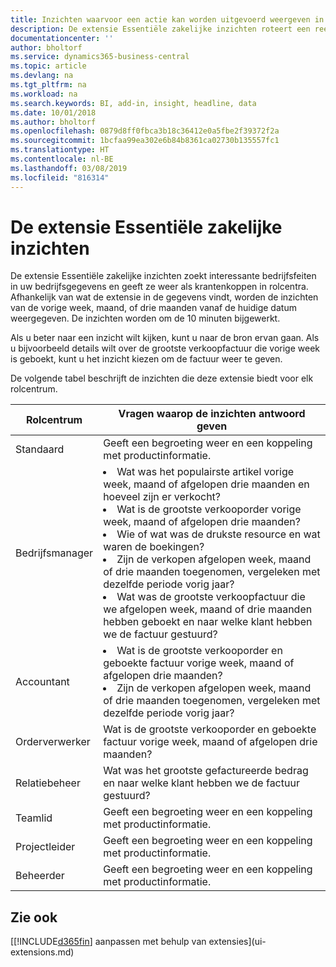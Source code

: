 ```yaml
---
title: Inzichten waarvoor een actie kan worden uitgevoerd weergeven in rolcentra | Microsoft Docs
description: De extensie Essentiële zakelijke inzichten roteert een reeks zakelijke inzichten in rolcentra.
documentationcenter: ''
author: bholtorf
ms.service: dynamics365-business-central
ms.topic: article
ms.devlang: na
ms.tgt_pltfrm: na
ms.workload: na
ms.search.keywords: BI, add-in, insight, headline, data
ms.date: 10/01/2018
ms.author: bholtorf
ms.openlocfilehash: 0879d8ff0fbca3b18c36412e0a5fbe2f39372f2a
ms.sourcegitcommit: 1bcfaa99ea302e6b84b8361ca02730b135557fc1
ms.translationtype: HT
ms.contentlocale: nl-BE
ms.lasthandoff: 03/08/2019
ms.locfileid: "816314"
---
```

# <a name="the-essential-business-insights-extension"></a>De extensie Essentiële zakelijke inzichten
De extensie Essentiële zakelijke inzichten zoekt interessante bedrijfsfeiten in uw bedrijfsgegevens en geeft ze weer als krantenkoppen in rolcentra. Afhankelijk van wat de extensie in de gegevens vindt, worden de inzichten van de vorige week, maand, of drie maanden vanaf de huidige datum weergegeven. De inzichten worden om de 10 minuten bijgewerkt.  

Als u beter naar een inzicht wilt kijken, kunt u naar de bron ervan gaan. Als u bijvoorbeeld details wilt over de grootste verkoopfactuur die vorige week is geboekt, kunt u het inzicht kiezen om de factuur weer te geven.

De volgende tabel beschrijft de inzichten die deze extensie biedt voor elk rolcentrum.

|Rolcentrum|Vragen waarop de inzichten antwoord geven|
|----|-----|
|Standaard|Geeft een begroeting weer en een koppeling met productinformatie.|
|Bedrijfsmanager|<li> Wat was het populairste artikel vorige week, maand of afgelopen drie maanden en hoeveel zijn er verkocht?<br><li> Wat is de grootste verkooporder vorige week, maand of afgelopen drie maanden?<br><li> Wie of wat was de drukste resource en wat waren de boekingen?<br><li> Zijn de verkopen afgelopen week, maand of drie maanden toegenomen, vergeleken met dezelfde periode vorig jaar?<br><li> Wat was de grootste verkoopfactuur die we afgelopen week, maand of drie maanden hebben geboekt en naar welke klant hebben we de factuur gestuurd?</li> |
|Accountant|<li> Wat is de grootste verkooporder en geboekte factuur vorige week, maand of afgelopen drie maanden?<br><li> Zijn de verkopen afgelopen week, maand of drie maanden toegenomen, vergeleken met dezelfde periode vorig jaar? |
|Orderverwerker| Wat is de grootste verkooporder en geboekte factuur vorige week, maand of afgelopen drie maanden?|
|Relatiebeheer| Wat was het grootste gefactureerde bedrag en naar welke klant hebben we de factuur gestuurd?|
|Teamlid| Geeft een begroeting weer en een koppeling met productinformatie.|
|Projectleider| Geeft een begroeting weer en een koppeling met productinformatie.|
|Beheerder| Geeft een begroeting weer en een koppeling met productinformatie.|

## <a name="see-also"></a>Zie ook
[[!INCLUDE[d365fin](includes/d365fin_md.md)] aanpassen met behulp van extensies](ui-extensions.md)
